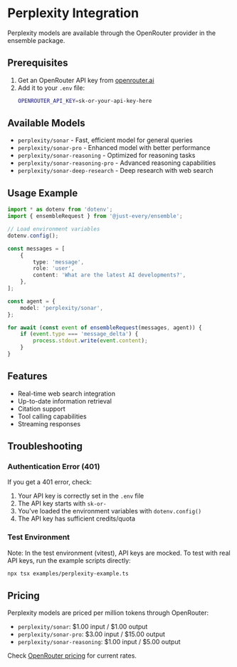 # Perplexity Integration

Perplexity models are available through the OpenRouter provider in the ensemble package.

## Prerequisites

1. Get an OpenRouter API key from [openrouter.ai](https://openrouter.ai)
2. Add it to your `.env` file:
   ```bash
   OPENROUTER_API_KEY=sk-or-your-api-key-here
   ```

## Available Models

- `perplexity/sonar` - Fast, efficient model for general queries
- `perplexity/sonar-pro` - Enhanced model with better performance
- `perplexity/sonar-reasoning` - Optimized for reasoning tasks
- `perplexity/sonar-reasoning-pro` - Advanced reasoning capabilities
- `perplexity/sonar-deep-research` - Deep research with web search

## Usage Example

```typescript
import * as dotenv from 'dotenv';
import { ensembleRequest } from '@just-every/ensemble';

// Load environment variables
dotenv.config();

const messages = [
    {
        type: 'message',
        role: 'user',
        content: 'What are the latest AI developments?',
    },
];

const agent = {
    model: 'perplexity/sonar',
};

for await (const event of ensembleRequest(messages, agent)) {
    if (event.type === 'message_delta') {
        process.stdout.write(event.content);
    }
}
```

## Features

- Real-time web search integration
- Up-to-date information retrieval
- Citation support
- Tool calling capabilities
- Streaming responses

## Troubleshooting

### Authentication Error (401)

If you get a 401 error, check:

1. Your API key is correctly set in the `.env` file
2. The API key starts with `sk-or-`
3. You've loaded the environment variables with `dotenv.config()`
4. The API key has sufficient credits/quota

### Test Environment

Note: In the test environment (vitest), API keys are mocked. To test with real API keys, run the example scripts directly:

```bash
npx tsx examples/perplexity-example.ts
```

## Pricing

Perplexity models are priced per million tokens through OpenRouter:

- `perplexity/sonar`: $1.00 input / $1.00 output
- `perplexity/sonar-pro`: $3.00 input / $15.00 output
- `perplexity/sonar-reasoning`: $1.00 input / $5.00 output

Check [OpenRouter pricing](https://openrouter.ai/models) for current rates.